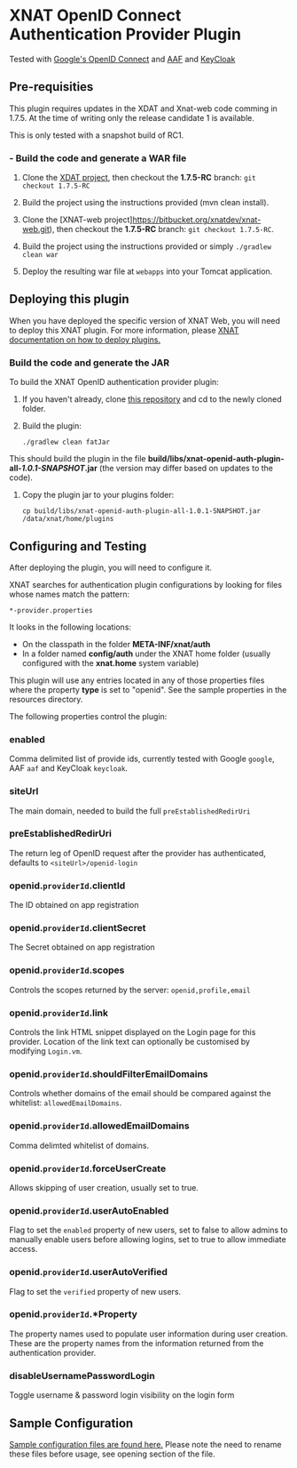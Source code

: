 # XNAT OpenID Connect Authentication Provider Plugin #

Tested with [Google's OpenID Connect](https://developers.google.com/identity/protocols/OpenIDConnect "Google OpenID Connect") and [AAF](https://aaf.edu.au/ "AAF") and [KeyCloak](https://www.keycloak.org/index.html)

## Pre-requisities ##

This plugin requires updates in the XDAT and Xnat-web code comming in 1.7.5. At the time of writing only the release candidate 1 is available.

This is only tested with a snapshot build of RC1.

### - Build the code and generate a WAR file ###

1. Clone the [XDAT project](https://bitbucket.org/xnatdev/xdat), then checkout the **1.7.5-RC** branch: `git checkout 1.7.5-RC`

1. Build the project using the instructions provided (mvn clean install).

1. Clone the [XNAT-web project]https://bitbucket.org/xnatdev/xnat-web.git), then checkout the **1.7.5-RC** branch: `git checkout 1.7.5-RC`.

1. Build the project using the instructions provided or simply `./gradlew clean war`

1. Deploy the resulting war file at `webapps` into your Tomcat application.

## Deploying this plugin ##

When you have deployed the specific version of XNAT Web, you will need to deploy this XNAT plugin. For more information, please [XNAT documentation on how to deploy plugins.](https://wiki.xnat.org/documentation/xnat-administration/deploying-plugins-in-xnat)

### Build the code and generate the JAR ###

To build the XNAT OpenID authentication provider plugin:

1. If you haven't already, clone [this repository](https://github.com/PacificAnalytics/xnat-openid-auth-plugin.git) and cd to the newly cloned folder.

1. Build the plugin:

    `./gradlew clean fatJar`

  This should build the plugin in the file **build/libs/xnat-openid-auth-plugin-all-_1.0.1-SNAPSHOT_.jar** (the version may differ based on updates to the code).

1. Copy the plugin jar to your plugins folder:

    `cp build/libs/xnat-openid-auth-plugin-all-1.0.1-SNAPSHOT.jar /data/xnat/home/plugins`

## Configuring and Testing ##

After deploying the plugin, you will need to configure it.

XNAT searches for authentication plugin configurations by looking for files whose names match the pattern:

    *-provider.properties

It looks in the following locations:

* On the classpath in the folder **META-INF/xnat/auth**
* In a folder named **config/auth** under the XNAT home folder (usually configured with the **xnat.home** system variable)

This plugin will use any entries located in any of those properties files where the property **type** is set to "openid". See the sample properties in the resources directory.

The following properties control the plugin:

### enabled
Comma delimited list of provide ids, currently tested with Google `google`, AAF `aaf` and KeyCloak `keycloak`.

### siteUrl
The main domain, needed to build the full `preEstablishedRedirUri`

### preEstablishedRedirUri
The return leg of OpenID request after the provider has authenticated, defaults to `<siteUrl>/openid-login`

### openid.`providerId`.clientId
The ID obtained on app registration

### openid.`providerId`.clientSecret
The Secret obtained on app registration

### openid.`providerId`.scopes
Controls the scopes returned by the server: `openid,profile,email`

### openid.`providerId`.link
Controls the link HTML snippet displayed on the Login page for this provider. Location of the link text can optionally be customised by modifying `Login.vm`.

### openid.`providerId`.shouldFilterEmailDomains
Controls whether domains of the email should be compared against the whitelist: `allowedEmailDomains`.

### openid.`providerId`.allowedEmailDomains
Comma delimted whitelist of domains.

### openid.`providerId`.forceUserCreate
Allows skipping of user creation, usually set to true.

### openid.`providerId`.userAutoEnabled
Flag to set the `enabled` property of new users, set to false to allow admins to manually enable users before allowing logins, set to true to allow immediate access.

### openid.`providerId`.userAutoVerified
Flag to set the `verified` property of new users.

### openid.`providerId`.*Property
The property names used to populate user information during user creation. These are the property names from the information returned from the authentication provider.

### disableUsernamePasswordLogin
Toggle username & password login visibility on the login form

## Sample Configuration ##

[Sample configuration files are found here.](src/main/resources/) Please note the need to rename these files before usage, see opening section of the file.
